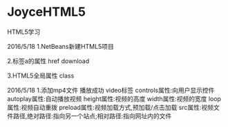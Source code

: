 # JoyceHTML5
HTML5学习

2016/5/18
1.NetBeans新建HTML5项目

2.标签a的属性
  href
  download

3.HTML5全局属性
  class

2016/5/18
1.添加mp4文件 播放成功
  video标签
  controls属性:向用户显示控件
  autoplay属性:自动播放视频
  height属性:视频的高度
  width属性:视频的宽度
  loop属性:视频自动重拨
  preload属性:视频加载方式,预加载/点击加载
  src属性:视频文件路径,绝对路径:指向另一个站点;相对路径:指向网址内的文件